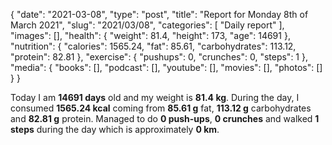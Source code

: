 {
    "date": "2021-03-08",
    "type": "post",
    "title": "Report for Monday 8th of March 2021",
    "slug": "2021\/03\/08",
    "categories": [
        "Daily report"
    ],
    "images": [],
    "health": {
        "weight": 81.4,
        "height": 173,
        "age": 14691
    },
    "nutrition": {
        "calories": 1565.24,
        "fat": 85.61,
        "carbohydrates": 113.12,
        "protein": 82.81
    },
    "exercise": {
        "pushups": 0,
        "crunches": 0,
        "steps": 1
    },
    "media": {
        "books": [],
        "podcast": [],
        "youtube": [],
        "movies": [],
        "photos": []
    }
}

Today I am <strong>14691 days</strong> old and my weight is <strong>81.4 kg</strong>. During the day, I consumed <strong>1565.24 kcal</strong> coming from <strong>85.61 g</strong> fat, <strong>113.12 g</strong> carbohydrates and <strong>82.81 g</strong> protein. Managed to do <strong>0 push-ups</strong>, <strong>0 crunches</strong> and walked <strong>1 steps</strong> during the day which is approximately <strong>0 km</strong>.